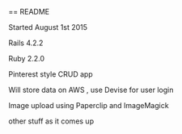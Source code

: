 == README

Started August 1st 2015

Rails 4.2.2 

Ruby 2.2.0

Pinterest style CRUD app 

Will store data on AWS , use Devise for user login

Image upload using Paperclip and ImageMagick

other stuff as it comes up


